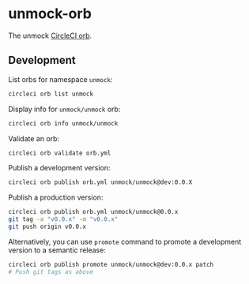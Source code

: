 # unmock-orb

The unmock [CircleCI orb](https://circleci.com/orbs/registry/orb/unmock/unmock).

## Development

List orbs for namespace `unmock`:

```bash
circleci orb list unmock
```

Display info for `unmock/unmock` orb:

```bash
circleci orb info unmock/unmock
```

Validate an orb:

```bash
circleci orb validate orb.yml
```

Publish a development version:

```bash
circleci orb publish orb.yml unmock/unmock@dev:0.0.X
```

Publish a production version:

```bash
circleci orb publish orb.yml unmock/unmock@0.0.x
git tag -a "v0.0.x" -m "v0.0.x"
git push origin v0.0.x
```

Alternatively, you can use `promote` command to promote a development version to a semantic release:

```bash
circleci orb publish promote unmock/unmock@dev:0.0.x patch
# Push git tags as above
```
